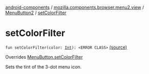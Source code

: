 [android-components](../../index.md) / [mozilla.components.browser.menu2.view](../index.md) / [MenuButton2](index.md) / [setColorFilter](./set-color-filter.md)

# setColorFilter

`fun setColorFilter(color: `[`Int`](https://kotlinlang.org/api/latest/jvm/stdlib/kotlin/-int/index.html)`): <ERROR CLASS>` [(source)](https://github.com/mozilla-mobile/android-components/blob/master/components/browser/menu2/src/main/java/mozilla/components/browser/menu2/view/MenuButton2.kt#L115)

Overrides [MenuButton.setColorFilter](../../mozilla.components.concept.menu/-menu-button/set-color-filter.md)

Sets the tint of the 3-dot menu icon.

